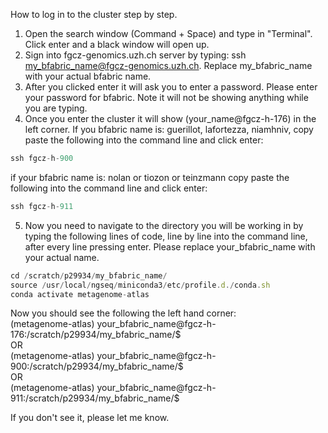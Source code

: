How to log in to the cluster step by step.

1. Open the search window (Command + Space) and type in "Terminal". Click enter and a black window will open up.
2. Sign into fgcz-genomics.uzh.ch server by typing: ssh my_bfabric_name@fgcz-genomics.uzh.ch. Replace my_bfabric_name with your actual bfabric name.
3. After you clicked enter it will ask you to enter a password. Please enter your password for bfabric. Note it will not be showing anything while you are typing.
4. Once you enter the cluster it will show (your_name@fgcz-h-176) in the left corner.
If you bfabric name is: guerillot, lafortezza, niamhniv, copy paste the following into the command line and click enter:

```js
ssh fgcz-h-900
```

if your bfabric name is: nolan or tiozon or teinzmann copy paste the following into the command line and click enter:

```js
ssh fgcz-h-911
```

5. Now you need to navigate to the directory you will be working in by typing the following lines of code, line by line into the command line, after every line pressing enter. Please replace your_bfabric_name with your actual name.

```js
cd /scratch/p29934/my_bfabric_name/ 
source /usr/local/ngseq/miniconda3/etc/profile.d./conda.sh 
conda activate metagenome-atlas
```

Now you should see the following the left hand corner: \
(metagenome-atlas) your_bfabric_name@fgcz-h-176:/scratch/p29934/my_bfabric_name/$ \
OR \
(metagenome-atlas) your_bfabric_name@fgcz-h-900:/scratch/p29934/my_bfabric_name/$ \
OR \
(metagenome-atlas) your_bfabric_name@fgcz-h-911:/scratch/p29934/my_bfabric_name/$ 

If you don't see it, please let me know.
